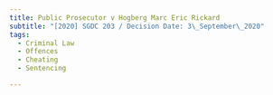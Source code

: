```yaml
---
title: Public Prosecutor v Hogberg Marc Eric Rickard
subtitle: "[2020] SGDC 203 / Decision Date: 3\_September\_2020"
tags:
  - Criminal Law
  - Offences
  - Cheating
  - Sentencing

---
```

